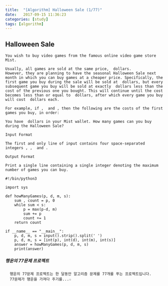 ```yaml
---
title:  "[Algorithm] Halloween Sale (1/77)"
date:   2017-09-15 11:36:23
categories: [study]
tags: [algorithm]
---
```

## Halloween Sale
    You wish to buy video games from the famous online video game store Mist.

    Usually, all games are sold at the same price,  dollars.
    However, they are planning to have the seasonal Halloween Sale next month in which you can buy games at a cheaper price. Specifically, the first game you buy during the sale will be sold at  dollars, but every subsequent game you buy will be sold at exactly  dollars less than the cost of the previous one you bought. This will continue until the cost becomes less than or equal to  dollars, after which every game you buy will cost  dollars each.

    For example, if ,  and , then the following are the costs of the first  games you buy, in order:

    You have  dollars in your Mist wallet. How many games can you buy during the Halloween Sale?

    Input Format

    The first and only line of input contains four space-separated integers , ,  and .

    Output Format

    Print a single line containing a single integer denoting the maximum number of games you can buy.


```
#!/bin/python3

import sys

def howManyGames(p, d, m, s):
    sum , count = p, 0
    while sum < s:
        p = max(p-d, m)
        sum += p
        count += 1
    return count

if __name__ == "__main__":
    p, d, m, s = input().strip().split(' ')
    p, d, m, s = [int(p), int(d), int(m), int(s)]
    answer = howManyGames(p, d, m, s)
    print(answer)

```


##### 행운의 77문제 프로젝트
```
  행운의 77문제 프로젝트는 한 달동안 알고리즘 문제를 77개를 푸는 프로젝트입니다.
  77문제가 행운을 가져다 주기를...☆
```
